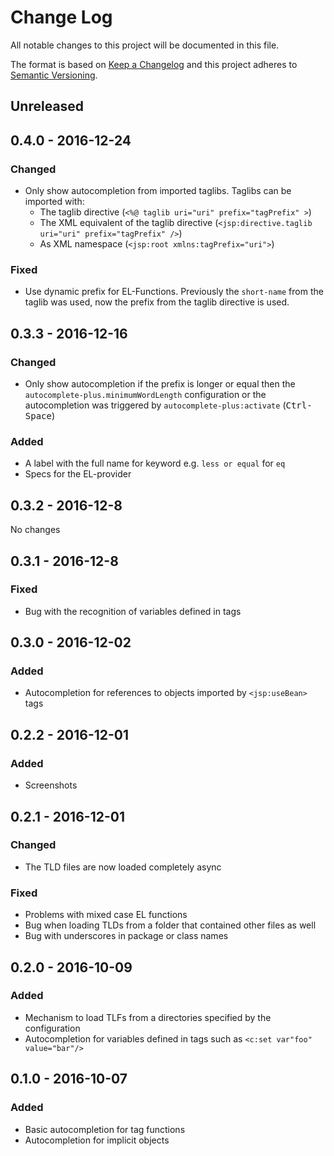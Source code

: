 # Change Log
All notable changes to this project will be documented in this file.

The format is based on [Keep a Changelog](http://keepachangelog.com/)
and this project adheres to [Semantic Versioning](http://semver.org/).

## Unreleased

## 0.4.0 - 2016-12-24
### Changed
- Only show autocompletion from imported taglibs. Taglibs can be imported with:
    - The taglib directive (`<%@ taglib uri="uri" prefix="tagPrefix" >`)
    - The XML equivalent of the taglib directive (`<jsp:directive.taglib uri="uri" prefix="tagPrefix" />`)
    - As XML namespace (`<jsp:root xmlns:tagPrefix="uri">`)

### Fixed
- Use dynamic prefix for EL-Functions. Previously the `short-name` from the taglib was used, now the prefix from the taglib directive is used.

## 0.3.3 - 2016-12-16
### Changed
- Only show autocompletion if the prefix is longer or equal then the
  `autocomplete-plus.minimumWordLength` configuration or the autocompletion was triggered
  by `autocomplete-plus:activate` (<kbd>Ctrl-Space</kbd>)

### Added
- A label with the full name for keyword e.g. `less or equal` for `eq`
- Specs for the EL-provider

## 0.3.2 - 2016-12-8
No changes

## 0.3.1 - 2016-12-8
### Fixed
- Bug with the recognition of variables defined in tags

## 0.3.0 - 2016-12-02
### Added
- Autocompletion for references to objects imported by `<jsp:useBean>` tags

## 0.2.2 - 2016-12-01
### Added
- Screenshots

## 0.2.1 - 2016-12-01
### Changed
- The TLD files are now loaded completely async

### Fixed
- Problems with mixed case EL functions
- Bug when loading TLDs from a folder that contained other files as well
- Bug with underscores in package or class names

## 0.2.0 - 2016-10-09
### Added
- Mechanism to load TLFs from a directories specified by the configuration
- Autocompletion for variables defined in tags such as `<c:set var"foo" value="bar"/>`

## 0.1.0 - 2016-10-07
### Added
- Basic autocompletion for tag functions
- Autocompletion for implicit objects

